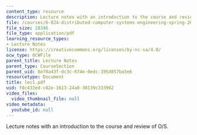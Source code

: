 ```yaml
---
content_type: resource
description: Lecture notes with an introduction to the course and review of O/S.
file: /courses/6-824-distributed-computer-systems-engineering-spring-2006/f8c433edc82e161324a038139c333962_lec1.pdf
file_size: 28346
file_type: application/pdf
learning_resource_types:
- Lecture Notes
license: https://creativecommons.org/licenses/by-nc-sa/4.0/
ocw_type: OCWFile
parent_title: Lecture Notes
parent_type: CourseSection
parent_uid: 8e78a43f-dc3c-674e-0edc-395d857ba5e6
resourcetype: Document
title: lec1.pdf
uid: f8c433ed-c82e-1613-24a0-38139c333962
video_files:
  video_thumbnail_file: null
video_metadata:
  youtube_id: null
---
```

Lecture notes with an introduction to the course and review of O/S.